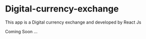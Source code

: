 # Digital-currency-exchange
This app is a Digital currency exchange and developed by React Js

Coming Soon ...
